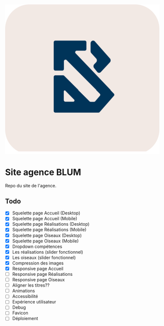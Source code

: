![Logo Agence Blum](img/logo-blum-header.svg)

# Site agence BLUM
Repo du site de l'agence.

## Todo

- [x] Squelette page Accueil (Desktop)
- [x] Squelette page Accueil (Mobile)
- [x] Squelette page Réalisations (Desktop)
- [x] Squelette page Réalisations (Mobile)
- [x] Squelette page Oiseaux (Desktop)
- [x] Squelette page Oiseaux (Mobile)
- [x] Dropdown compétences
- [x] Les réalisations (slider fonctionnel)
- [x] Les oiseaux (slider fonctionnel)
- [x] Compression des images
- [x] Responsive page Accueil
- [ ] Responsive page Réalisations
- [ ] Responsive page Oiseaux
- [ ] Aligner les titres?? 
- [ ] Animations
- [ ] Accessibilité
- [ ] Expérience utilisateur
- [ ] Debug
- [ ] Favicon
- [ ] Déploiement
